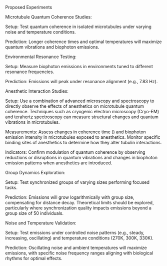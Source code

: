 Proposed Experiments

Microtubule Quantum Coherence Studies:

Setup: Test quantum coherence in isolated microtubules under varying noise and temperature conditions.

Prediction: Longer coherence times and optimal temperatures will maximize quantum vibrations and biophoton emissions.

Environmental Resonance Testing:

Setup: Measure biophoton emissions in environments tuned to different resonance frequencies.

Prediction: Emissions will peak under resonance alignment (e.g., 7.83 Hz).

Anesthetic Interaction Studies:

Setup: Use a combination of advanced microscopy and spectroscopy to directly observe the effects of anesthetics on microtubule quantum coherence. Techniques such as cryogenic electron microscopy (Cryo-EM) and terahertz spectroscopy can measure structural changes and quantum vibrations in microtubules.

Measurements: Assess changes in coherence time () and biophoton emission intensity in microtubules exposed to anesthetics. Monitor specific binding sites of anesthetics to determine how they alter tubulin interactions.

Indicators: Confirm modulation of quantum coherence by observing reductions or disruptions in quantum vibrations and changes in biophoton emission patterns when anesthetics are introduced.

Group Dynamics Exploration:

Setup: Test synchronized groups of varying sizes performing focused tasks.

Prediction: Emissions will grow logarithmically with group size, compensating for distance decay. Theoretical limits should be explored, particularly where synchronization quality impacts emissions beyond a group size of 50 individuals.

Noise and Temperature Validation:

Setup: Test emissions under controlled noise patterns (e.g., steady, increasing, oscillating) and temperature conditions (270K, 300K, 330K).

Prediction: Oscillating noise and ambient temperatures will maximize emissions, with specific noise frequency ranges aligning with biological rhythms for optimal effects.
